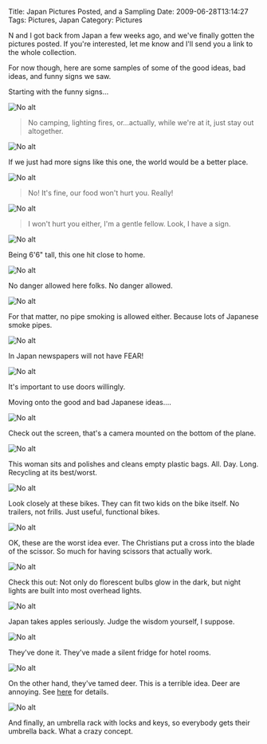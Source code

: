 Title: Japan Pictures Posted, and a Sampling
Date: 2009-06-28T13:14:27
Tags: Pictures, Japan
Category: Pictures

N and I got back from Japan a few weeks ago, and we've finally gotten the 
pictures posted. If you're interested, let me know and I'll send you a link
to the whole collection.

For now though, here are some samples of some of the good ideas, bad ideas,
and funny signs we saw.

Starting with the funny signs...

![No alt]({filename}/images/japan/Actually,%20keep%20out.jpg)

> No camping, lighting fires, or...actually, while we're at it, just stay out 
altogether.

![No alt]({filename}/images/japan/Do%20it%20at%20the%20office.jpg)

If we just had more signs like this one, the world would be a better place.

![No alt]({filename}/images/japan/Foods%20mall.jpg)

> No! It's fine, our food won't hurt you. Really!

![No alt]({filename}/images/japan/Gentle%20Man.jpg)

> I won't hurt you either, I'm a gentle fellow. Look, I have a sign.

![No alt]({filename}/images/japan/My%20Head.jpg)

Being 6'6" tall, this one hit close to home.

![No alt]({filename}/images/japan/No%20danger.jpg)

No danger allowed here folks. No danger allowed.

![No alt]({filename}/images/japan/No%20Smoking.jpg)

For that matter, no pipe smoking is allowed either. Because lots of 
Japanese smoke pipes.

![No alt]({filename}/images/japan/The%20Japan%20Times.jpg)

In Japan newspapers will not have FEAR!

![No alt]({filename}/images/japan/Please%20use%20it%20willingly.jpg)

It's important to use doors willingly.

Moving onto the good and bad Japanese ideas....

![No alt]({filename}/images/japan/Airplane%20camera.jpg)

Check out the screen, that's a camera mounted on the bottom of the plane.

![No alt]({filename}/images/japan/Bag%20lady.jpg)

This woman sits and polishes and cleans empty plastic bags. All. Day. Long.
Recycling at its best/worst.

![No alt]({filename}/images/japan/Bikes%20as%20stroller.jpg)

Look closely at these bikes. They can fit two kids on the bike itself. No 
trailers, not frills. Just useful, functional bikes.

![No alt]({filename}/images/japan/Cross%20scissors.jpg)

OK, these are the worst idea ever. The Christians put a cross into the blade
of the scissor. So much for having scissors that actually work.

![No alt]({filename}/images/japan/Nightlite.jpg)

Check this out: Not only do florescent bulbs glow in the dark, 
but night lights are built into most overhead lights. 

![No alt]({filename}/images/japan/Packaged%20apples.jpg)

Japan takes apples seriously. Judge the wisdom yourself, I suppose.

![No alt]({filename}/images/japan/Soundless%20Refrigerator.jpg)

They've done it. They've made a silent fridge for hotel rooms.

![No alt]({filename}/images/japan/Tame%20deer.jpg)

On the other hand, they've tamed deer. This is a terrible idea. Deer are 
annoying. See [here][1] for details.

![No alt]({filename}/images/japan/Umbrella%20racks.jpg)

And finally, an umbrella rack with locks and keys, so everybody gets their umbrella back. What a crazy concept.

[1]: {filename}/pages/crazed-deer.md
